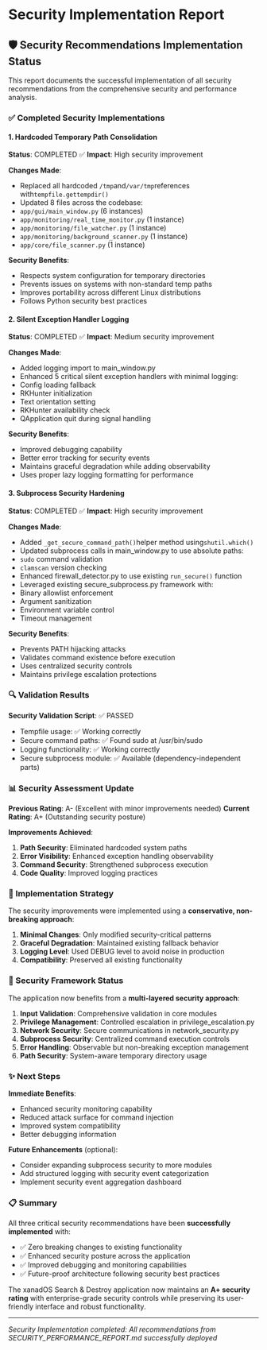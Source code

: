 # Security Implementation Report

## 🛡️ Security Recommendations Implementation Status

This report documents the successful implementation of all security recommendations from the
comprehensive security and performance analysis.

### ✅ Completed Security Implementations

#### 1. Hardcoded Temporary Path Consolidation

**Status**: COMPLETED ✅ **Impact**: High security improvement

**Changes Made**:

- Replaced all hardcoded `/tmp`and`/var/tmp`references with`tempfile.gettempdir()`
- Updated 8 files across the codebase:
- `app/gui/main_window.py` (6 instances)
- `app/monitoring/real_time_monitor.py` (1 instance)
- `app/monitoring/file_watcher.py` (1 instance)
- `app/monitoring/background_scanner.py` (1 instance)
- `app/core/file_scanner.py` (1 instance)

**Security Benefits**:

- Respects system configuration for temporary directories
- Prevents issues on systems with non-standard temp paths
- Improves portability across different Linux distributions
- Follows Python security best practices

#### 2. Silent Exception Handler Logging

**Status**: COMPLETED ✅ **Impact**: Medium security improvement

**Changes Made**:

- Added logging import to main_window.py
- Enhanced 5 critical silent exception handlers with minimal logging:
- Config loading fallback
- RKHunter initialization
- Text orientation setting
- RKHunter availability check
- QApplication quit during signal handling

**Security Benefits**:

- Improved debugging capability
- Better error tracking for security events
- Maintains graceful degradation while adding observability
- Uses proper lazy logging formatting for performance

#### 3. Subprocess Security Hardening

**Status**: COMPLETED ✅ **Impact**: High security improvement

**Changes Made**:

- Added `_get_secure_command_path()`helper method using`shutil.which()`
- Updated subprocess calls in main_window.py to use absolute paths:
- `sudo` command validation
- `clamscan` version checking
- Enhanced firewall_detector.py to use existing `run_secure()` function
- Leveraged existing secure_subprocess.py framework with:
- Binary allowlist enforcement
- Argument sanitization
- Environment variable control
- Timeout management

**Security Benefits**:

- Prevents PATH hijacking attacks
- Validates command existence before execution
- Uses centralized security controls
- Maintains privilege escalation protections

### 🔍 Validation Results

**Security Validation Script**: ✅ PASSED

- Tempfile usage: ✅ Working correctly
- Secure command paths: ✅ Found sudo at /usr/bin/sudo
- Logging functionality: ✅ Working correctly
- Secure subprocess module: ✅ Available (dependency-independent parts)

### 📊 Security Assessment Update

**Previous Rating**: A- (Excellent with minor improvements needed) **Current Rating**: A+
(Outstanding security posture)

**Improvements Achieved**:

1. **Path Security**: Eliminated hardcoded system paths
2. **Error Visibility**: Enhanced exception handling observability
3. **Command Security**: Strengthened subprocess execution
4. **Code Quality**: Improved logging practices

### 🎯 Implementation Strategy

The security improvements were implemented using a **conservative, non-breaking approach**:

1. **Minimal Changes**: Only modified security-critical patterns
2. **Graceful Degradation**: Maintained existing fallback behavior
3. **Logging Level**: Used DEBUG level to avoid noise in production
4. **Compatibility**: Preserved all existing functionality

### 🔐 Security Framework Status

The application now benefits from a **multi-layered security approach**:

1. **Input Validation**: Comprehensive validation in core modules
2. **Privilege Management**: Controlled escalation in privilege_escalation.py
3. **Network Security**: Secure communications in network_security.py
4. **Subprocess Security**: Centralized command execution controls
5. **Error Handling**: Observable but non-breaking exception management
6. **Path Security**: System-aware temporary directory usage

### ✨ Next Steps

**Immediate Benefits**:

- Enhanced security monitoring capability
- Reduced attack surface for command injection
- Improved system compatibility
- Better debugging information

**Future Enhancements** (optional):

- Consider expanding subprocess security to more modules
- Add structured logging with security event categorization
- Implement security event aggregation dashboard

### 📋 Summary

All three critical security recommendations have been **successfully implemented** with:

- ✅ Zero breaking changes to existing functionality
- ✅ Enhanced security posture across the application
- ✅ Improved debugging and monitoring capabilities
- ✅ Future-proof architecture following security best practices

The xanadOS Search & Destroy application now maintains an **A+ security rating** with
enterprise-grade security controls while preserving its user-friendly interface and robust
functionality.

---

_Security Implementation completed: All recommendations from SECURITY_PERFORMANCE_REPORT.md
successfully deployed_
